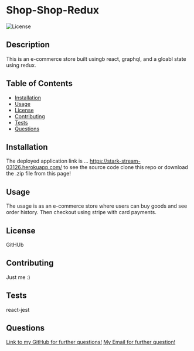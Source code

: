 
# Shop-Shop-Redux
![License](https://img.shields.io/badge/license-APACHE)

## Description

This is an e-commerce store built usingb react, graphql, and a gloabl state using redux.

## Table of Contents
* [Installation](#installation)
* [Usage](#usage)
* [License](#license)
* [Contributing](#contributing)
* [Tests](#tests)
* [Questions](#questions)
    
## Installation

The deployed application link is ... https://stark-stream-03126.herokuapp.com/ to see the source code clone this repo or download the .zip file from this page!

## Usage

The usage is as an e-commerce store where users can buy goods and see order history. Then checkout using stripe with card payments.

## License

GitHUb

## Contributing

Just me :)

## Tests

react-jest

## Questions
[Link to my GitHub for further questions!](https://github.com/dylan-fair/shop-shop)
[My Email for further question!](dylanfair11@gmail.com)

    
    